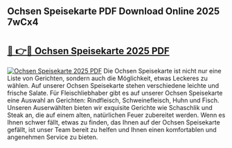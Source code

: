 ## Ochsen Speisekarte PDF Download Online 2025 7wCx4

# <h2><a href="http://gc9u0o4.nevu.top/?p=Ochsen+Speisekarte">🔗 👉🔴 Ochsen Speisekarte 2025 PDF</a></h2>

[![Ochsen Speisekarte 2025 PDF](https://i.imgur.com/dBaPXMq.png)](http://gc9u0o4.nevu.top/?p=Ochsen+Speisekarte)
Die Ochsen Speisekarte ist nicht nur eine Liste von Gerichten, sondern auch die Möglichkeit, etwas Leckeres zu wählen. Auf unserer Ochsen Speisekarte stehen verschiedene leichte und frische Salate. Für Fleischliebhaber gibt es auf unserer Ochsen Speisekarte eine Auswahl an Gerichten: Rindfleisch, Schweinefleisch, Huhn und Fisch. Unseren Auserwählten bieten wir exquisite Gerichte wie Schaschlik und Steak an, die auf einem alten, natürlichen Feuer zubereitet werden. Wenn es Ihnen schwer fällt, etwas zu finden, das Ihnen auf der Ochsen Speisekarte gefällt, ist unser Team bereit zu helfen und Ihnen einen komfortablen und angenehmen Service zu bieten.
